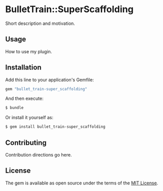# BulletTrain::SuperScaffolding
Short description and motivation.

## Usage
How to use my plugin.

## Installation
Add this line to your application's Gemfile:

```ruby
gem "bullet_train-super_scaffolding"
```

And then execute:
```bash
$ bundle
```

Or install it yourself as:
```bash
$ gem install bullet_train-super_scaffolding
```

## Contributing
Contribution directions go here.

## License
The gem is available as open source under the terms of the [MIT License](https://opensource.org/licenses/MIT).
